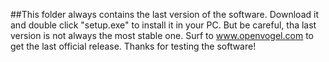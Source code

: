 ##This folder always contains the last version of the software. Download it and double click "setup.exe" to install it in your PC.
But be careful, tha last version is not always the most stable one. Surf to www.openvogel.com to get the last official release.
Thanks for testing the software!
